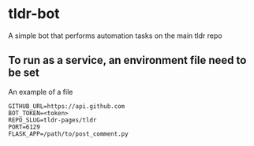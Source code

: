 # tldr-bot
A simple bot that performs automation tasks on the main tldr repo

## To run as a service, an environment file need to be set
An example of a file

```
GITHUB_URL=https://api.github.com
BOT_TOKEN=<token>
REPO_SLUG=tldr-pages/tldr
PORT=6129
FLASK_APP=/path/to/post_comment.py
```
